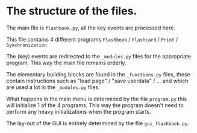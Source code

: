 # The structure of the files.

The main file is `flashbook.py`, all the key events are processed here.

This file contains 4 different programs `Flashbook` / `Flashcard` / `Print` / `Synchronization`

The (key) events are redirected to the `_modules.py` files for the appropriate program. This way the main file remains orderly.

The elementary building blocks are found in the `_functions.py` files, these contain instructions such as "load page" / "save userdata" / ... and which are used a lot in the `_modules.py` files.

What happens in the main menu is determined by the file `program.py` this will initialize 1 of the 4 programs. This way the program doesn't need to perform any heavy initializations when the program starts.

The lay-out of the GUI is entirely determined by the file `gui_flashbook.py`.









